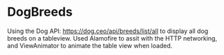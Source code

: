 # DogBreeds
Using the Dog API: https://dog.ceo/api/breeds/list/all to display all dog breeds on a tableview. Used Alamofire to assit with the HTTP networking, and ViewAnimator to animate the table view when loaded. 
